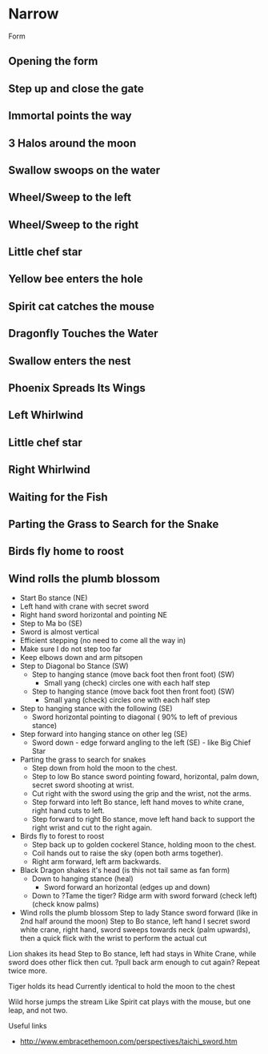 # Narrow

 Form

## Opening the form
## Step up and close the gate
## Immortal points the way
## 3 Halos around the moon
## Swallow swoops on the water
## Wheel/Sweep to the left
## Wheel/Sweep to the right
## Little chef star
## Yellow bee enters the hole
## Spirit cat catches the mouse
## Dragonfly Touches the Water
## Swallow enters the nest
## Phoenix Spreads Its Wings
## Left Whirlwind
## Little chef star
## Right Whirlwind
## Waiting for the Fish
## Parting the Grass to Search for the Snake
## Birds fly home to roost
## Wind rolls the plumb blossom
- Start Bo stance (NE)
 - Left hand with crane with secret sword
 - Right hand sword horizontal and pointing NE
- Step to Ma bo (SE)
 - Sword is almost vertical
 - Efficient stepping (no need to come all the way in)
 - Make sure I do not step too far
 - Keep elbows down and arm pitsopen
- Step to Diagonal bo Stance (SW)
  - Step to hanging stance (move back foot then front foot) (SW)
       - Small yang (check) circles one with each half step
  - Step to hanging stance (move back foot then front foot) (SW)
       - Small yang (check) circles one with each half step
 - Step to hanging stance with the following (SE)
     - Sword horizontal pointing to diagonal ( 90% to left of previous stance)
- Step forward into hanging stance on other leg (SE)
    - Sword down - edge forward angling to the left (SE) - like Big Chief Star
- Parting the grass to search for snakes
   - Step down from hold the moon to the chest.
   - Step to low Bo stance sword pointing foward, horizontal, palm down, secret sword shooting at wrist. 
   - Cut right with the sword using the grip and the wrist, not the arms. 
   - Step forward into left Bo stance, left hand moves to white crane, right hand cuts to left. 
   - Step forward to right Bo stance, move left hand back to support the right wrist and cut to the right again.
- Birds fly to forest to roost
   - Step back up to golden cockerel Stance, holding moon to the chest.
   - Coil hands out to raise the sky (open both arms together).
   - Right arm forward, left arm backwards.
- Black Dragon shakes it's head (is this not tail same as fan form)
    - Down to hanging stance (heal)
       - Sword forward an horizontal (edges up and down)
    - Down to ?Tame the tiger? Ridge arm with sword forward (check left) (check know palms)
- Wind rolls the plumb blossom
Step to lady Stance sword forward (like in 2nd half around the moon)
Step to Bo stance,  left hand I  secret sword white crane, right hand,  sword sweeps towards neck (palm upwards),  then a quick flick with the wrist to perform the actual cut

Lion shakes its  head
Step to Bo stance, left had stays in White Crane, while sword does  other flick then cut.
?pull back arm enough to cut again?
Repeat twice more.

Tiger holds its head
 Currently identical to hold the moon to the chest

Wild horse jumps the stream
Like Spirit cat plays with the mouse, but one leap,  and not two.

Useful links

- http://www.embracethemoon.com/perspectives/taichi_sword.htm